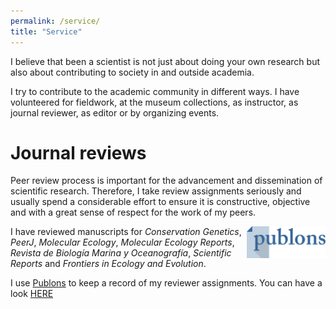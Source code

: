 ```yaml
---
permalink: /service/
title: "Service"
---
```


I believe that been a scientist is not just about doing your own research but also about contributing to society in and outside academia.

I try to contribute to the academic community in different ways. I have volunteered for fieldwork, at the museum collections, as instructor, as journal reviewer, as editor or by organizing events. 


# Journal reviews

Peer review process is important for the advancement and dissemination of scientific research. Therefore, I take review assignments seriously and usually spend a considerable effort to ensure it is constructive, objective and with a great sense of respect for the work of my peers. 

<img src="/assets/images/publons-logo.png"
     alt="Test alt"
     width="25%" height="25%"
     align="right"/>
     
I have reviewed manuscripts for *Conservation Genetics*, *PeerJ*, *Molecular Ecology*, *Molecular Ecology Reports*, *Revista de Biología Marina y Oceanografía*, *Scientific Reports* and *Frontiers in Ecology and Evolution*.

I use [Publons](https://publons.com/about/home/) to keep a record of my reviewer assignments. You can have a look [HERE](https://publons.com/researcher/1518390/andrea-a-cabrera/peer-review/)


